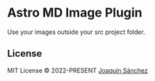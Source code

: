 # Astro MD Image Plugin

Use your images outside your src project folder.

## License

MIT License © 2022-PRESENT [Joaquín Sánchez](https://github.com/userquin)
